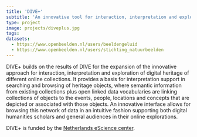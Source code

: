 ```yaml
---
title: 'DIVE+'
subtitle: 'An innovative tool for interaction, interpretation and exploration of multiple digital heritage collections.'
type: project
image: projects/diveplus.jpg
tags:
datasets:
  - https://www.openbeelden.nl/users/beeldengeluid
  - https://www.openbeelden.nl/users/stichting_natuurbeelden
---
```


DIVE+ builds on the results of DIVE for the expansion of the innovative approach for interaction, interpretation and exploration of digital heritage of different online collections. It provides a basis for interpretation support in searching and browsing of heritage objects, where semantic information from existing collections plus open linked data vocabularies are linking collections of objects to the events, people, locations and concepts that are depicted or associated with those objects. An innovative interface allows for browsing this network of data in an intuitive fashion supporting both digital humanities scholars and general audiences in their online explorations.

DIVE+ is funded by the <a href="https://www.esciencecenter.nl/" target="_blank" rel="noopener noreferrer" >Netherlands eScience center</a>.
